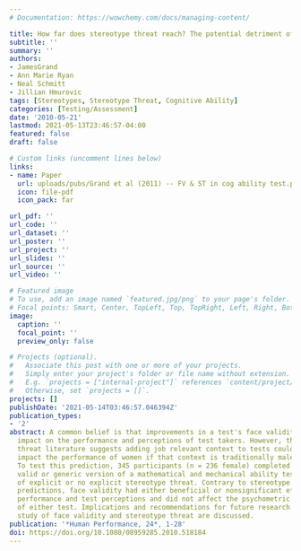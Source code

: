 ```yaml
---
# Documentation: https://wowchemy.com/docs/managing-content/

title: How far does stereotype threat reach? The potential detriment of face validity in cognitive ability testing
subtitle: ''
summary: ''
authors:
- JamesGrand
- Ann Marie Ryan
- Neal Schmitt
- Jillian Hmurovic
tags: [Stereotypes, Stereotype Threat, Cognitive Ability]
categories: [Testing/Assessment]
date: '2010-05-21'
lastmod: 2021-05-13T23:46:57-04:00
featured: false
draft: false

# Custom links (uncomment lines below)
links:
- name: Paper
  url: uploads/pubs/Grand et al (2011) -- FV & ST in cog ability test.pdf
  icon: file-pdf
  icon_pack: far

url_pdf: ''
url_code: ''
url_dataset: ''
url_poster: ''
url_project: ''
url_slides: ''
url_source: ''
url_video: ''

# Featured image
# To use, add an image named `featured.jpg/png` to your page's folder.
# Focal points: Smart, Center, TopLeft, Top, TopRight, Left, Right, BottomLeft, Bottom, BottomRight.
image:
  caption: ''
  focal_point: ''
  preview_only: false

# Projects (optional).
#   Associate this post with one or more of your projects.
#   Simply enter your project's folder or file name without extension.
#   E.g. `projects = ["internal-project"]` references `content/project/deep-learning/index.md`.
#   Otherwise, set `projects = []`.
projects: []
publishDate: '2021-05-14T03:46:57.046394Z'
publication_types:
- '2'
abstract: A common belief is that improvements in a test's face validity have a positive
  impact on the performance and perceptions of test takers. However, the stereotype
  threat literature suggests adding job relevant context to tests could negatively
  impact the performance of women if that context is traditionally male stereotyped.
  To test this prediction, 345 participants (n = 236 female) completed either a face
  valid or generic version of a mathematical and mechanical ability test under conditions
  of explicit or no explicit stereotype threat. Contrary to stereotype threat theory
  predictions, face validity had either beneficial or nonsignificant effects on test
  performance and test perceptions and did not affect the psychometric properties
  of either test. Implications and recommendations for future research regarding the
  study of face validity and stereotype threat are discussed.
publication: '*Human Performance, 24*, 1-28'
doi: https://doi.org/10.1080/08959285.2010.518184
---
```

